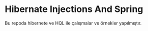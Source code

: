 # Hibernate Injections And Spring
Bu repoda hibernete ve HQL ile çalışmalar ve örnekler yapılmıştır.
